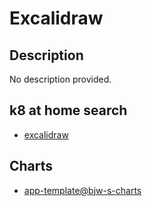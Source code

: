 # Excalidraw

## Description

No description provided.

## k8 at home search

- [excalidraw](https://nanne.dev/k8s-at-home-search/#/excalidraw)

## Charts

- [app-template@bjw-s-charts](https://bjw-s.github.io/helm-charts/)
